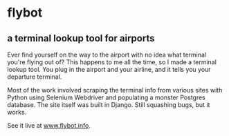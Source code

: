 <h1>flybot</h1>
<h2>a terminal lookup tool for airports</h2>
Ever find yourself on the way to the airport with no idea what terminal you're flying out of? 
This happens to me all the time, so I made a terminal lookup tool. You plug in the airport and 
your airline, and it tells you your departure terminal.

Most of the work involved scraping the terminal info from various sites with Python using Selenium Webdriver 
and populating a monster Postgres database. The site itself was built in Django. Still squashing bugs, but it works.

See it live at <a href="http://www.flybot.info">www.flybot.info</a>.
